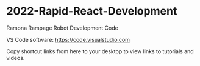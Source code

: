 # 2022-Rapid-React-Development
Ramona Rampage Robot Development Code

VS Code software:  https://code.visualstudio.com 

Copy shortcut links from here to your desktop to view links to tutorials and videos.
